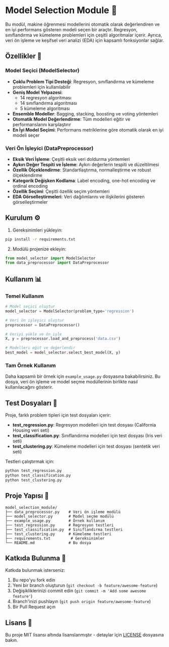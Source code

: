 # Model Selection Module 🚀

Bu modül, makine öğrenmesi modellerini otomatik olarak değerlendiren ve en iyi performans gösteren modeli seçen bir araçtır. Regresyon, sınıflandırma ve kümeleme problemleri için çeşitli algoritmalar içerir. Ayrıca, veri ön işleme ve keşifsel veri analizi (EDA) için kapsamlı fonksiyonlar sağlar.

## Özellikler 🌟

### Model Seçici (ModelSelector)

- **Çoklu Problem Tipi Desteği**: Regresyon, sınıflandırma ve kümeleme problemleri için kullanılabilir
- **Geniş Model Yelpazesi**: 
  - 14 regresyon algoritması
  - 14 sınıflandırma algoritması
  - 5 kümeleme algoritması
- **Ensemble Modeller**: Bagging, stacking, boosting ve voting yöntemleri
- **Otomatik Model Değerlendirme**: Tüm modelleri eğitir ve performanslarını karşılaştırır
- **En İyi Model Seçimi**: Performans metriklerine göre otomatik olarak en iyi modeli seçer

### Veri Ön İşleyici (DataPreprocessor)

- **Eksik Veri İşleme**: Çeşitli eksik veri doldurma yöntemleri
- **Aykırı Değer Tespiti ve İşleme**: Aykırı değerlerin tespiti ve düzeltilmesi
- **Özellik Ölçeklendirme**: Standartlaştırma, normalleştirme ve robust ölçeklendirme
- **Kategorik Değişken Kodlama**: Label encoding, one-hot encoding ve ordinal encoding
- **Özellik Seçimi**: Çeşitli özellik seçim yöntemleri
- **EDA Görselleştirmeleri**: Veri dağılımlarını ve ilişkilerini gösteren görselleştirmeler

## Kurulum ⚙️

1. Gereksinimleri yükleyin:
```bash
pip install -r requirements.txt
```

2. Modülü projenize ekleyin:
```python
from model_selector import ModelSelector
from data_preprocessor import DataPreprocessor
```

## Kullanım 📊

### Temel Kullanım
```python
# Model seçici oluştur
model_selector = ModelSelector(problem_type='regression')

# Veri ön işleyici oluştur
preprocessor = DataPreprocessor()

# Veriyi yükle ve ön işle
X, y = preprocessor.load_and_preprocess('data.csv')

# Modelleri eğit ve değerlendir
best_model = model_selector.select_best_model(X, y)
```

### Tam Örnek Kullanım
Daha kapsamlı bir örnek için `example_usage.py` dosyasına bakabilirsiniz. Bu dosya, veri ön işleme ve model seçme modüllerinin birlikte nasıl kullanılacağını gösterir.

## Test Dosyaları 🧪

Proje, farklı problem tipleri için test dosyaları içerir:

- **test_regression.py**: Regresyon modelleri için test dosyası (California Housing veri seti)
- **test_classification.py**: Sınıflandırma modelleri için test dosyası (Iris veri seti)
- **test_clustering.py**: Kümeleme modelleri için test dosyası (sentetik veri seti)

Testleri çalıştırmak için:
```bash
python test_regression.py
python test_classification.py
python test_clustering.py
```

## Proje Yapısı 📂
```
model_selection_module/
├── data_preprocessor.py    # Veri ön işleme modülü
├── model_selector.py       # Model seçme modülü
├── example_usage.py        # Örnek kullanım
├── test_regression.py      # Regresyon testleri
├── test_classification.py  # Sınıflandırma testleri
├── test_clustering.py      # Kümeleme testleri
├── requirements.txt         # Gereksinimler
└── README.md               # Bu dosya
```

## Katkıda Bulunma 🤝

Katkıda bulunmak isterseniz:
1. Bu repo'yu fork edin
2. Yeni bir branch oluşturun (`git checkout -b feature/awesome-feature`)
3. Değişikliklerinizi commit edin (`git commit -m 'Add some awesome feature'`)
4. Branch'inizi pushlayın (`git push origin feature/awesome-feature`)
5. Bir Pull Request açın

## Lisans 📜
Bu proje MIT lisansı altında lisanslanmıştır - detaylar için [LICENSE](LICENSE) dosyasına bakın.

